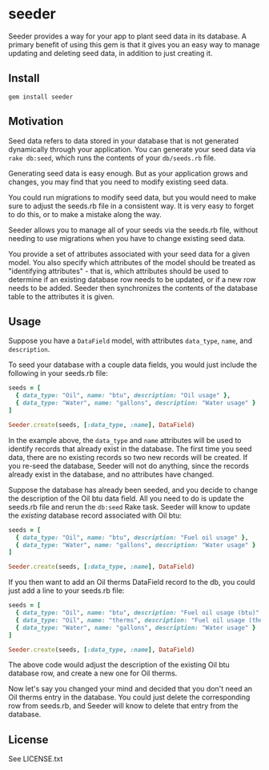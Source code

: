 # seeder

Seeder provides a way for your app to plant seed data in its database. A
primary benefit of using this gem is that it gives you an easy way to manage
updating and deleting seed data, in addition to just creating it.

## Install

```
gem install seeder
```

## Motivation

Seed data refers to data stored in your database that is not generated
dynamically through your application. You can generate your seed data via
`rake db:seed`, which runs the contents of your `db/seeds.rb` file.

Generating seed data is easy enough. But as your application grows and
changes, you may find that you need to modify existing seed data.

You could run migrations to modify seed data, but you would need to make sure
to adjust the seeds.rb file in a consistent way. It is very easy to forget to
do this, or to make a mistake along the way.

Seeder allows you to manage all of your seeds via the seeds.rb file, without
needing to use migrations when you have to change existing seed data.

You provide a set of attributes associated with your seed data for a given
model. You also specify which attributes of the model should be treated as
"identifying attributes" - that is, which attributes should be used to
determine if an existing database row needs to be updated, or if a new row
needs to be added. Seeder then synchronizes the contents of the database table
to the attributes it is given.

## Usage

Suppose you have a `DataField` model, with attributes `data_type`, `name`, and
`description`.

To seed your database with a couple data fields, you would just include the
following in your seeds.rb file:

```ruby
seeds = [
  { data_type: "Oil", name: "btu", description: "Oil usage" },
  { data_type: "Water", name: "gallons", description: "Water usage" }
]

Seeder.create(seeds, [:data_type, :name], DataField)
```

In the example above, the `data_type` and `name` attributes will be used to
identify records that already exist in the database. The first time you seed
data, there are no existing records so two new records will be created. If you
re-seed the database, Seeder will not do anything, since the records already
exist in the database, and no attributes have changed.

Suppose the database has already been seeded, and you decide to change the
description of the Oil btu data field. All you need to do is update the
seeds.rb file and rerun the `db:seed` Rake task. Seeder will know to update the
_existing_ database record associated with Oil btu:

```ruby
seeds = [
  { data_type: "Oil", name: "btu", description: "Fuel oil usage" },
  { data_type: "Water", name: "gallons", description: "Water usage" }
]

Seeder.create(seeds, [:data_type, :name], DataField)
```

If you then want to add an Oil therms DataField record to the db, you could
just add a line to your seeds.rb file:

```ruby
seeds = [
  { data_type: "Oil", name: "btu", description: "Fuel oil usage (btu)" },
  { data_type: "Oil", name: "therms", description: "Fuel oil usage (therms)" },
  { data_type: "Water", name: "gallons", description: "Water usage" }
]

Seeder.create(seeds, [:data_type, :name], DataField)
```

The above code would adjust the description of the existing Oil btu database
row, and create a new one for Oil therms.

Now let's say you changed your mind and decided that you don't need an
Oil therms entry in the database. You could just delete the corresponding row
from seeds.rb, and Seeder will know to delete that entry from the database.

## License

See LICENSE.txt
